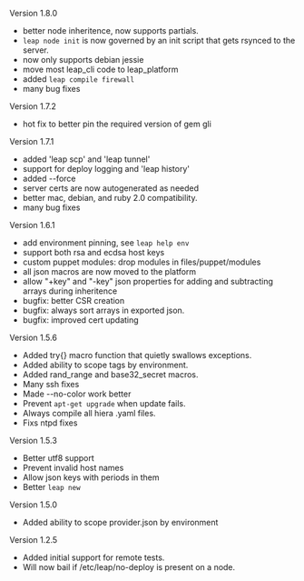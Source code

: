 Version 1.8.0
  - better node inheritence, now supports partials.
  - `leap node init` is now governed by an init script
    that gets rsynced to the server.
  - now only supports debian jessie
  - move most leap_cli code to leap_platform
  - added `leap compile firewall`
  - many bug fixes

Version 1.7.2
  - hot fix to better pin the required version of gem gli

Version 1.7.1
  - added 'leap scp' and 'leap tunnel'
  - support for deploy logging and 'leap history'
  - added --force
  - server certs are now autogenerated as needed
  - better mac, debian, and ruby 2.0 compatibility.
  - many bug fixes

Version 1.6.1
  - add environment pinning, see `leap help env`
  - support both rsa and ecdsa host keys
  - custom puppet modules: drop modules in files/puppet/modules
  - all json macros are now moved to the platform
  - allow "+key" and "-key" json properties for adding and subtracting
    arrays during inheritence
  - bugfix: better CSR creation
  - bugfix: always sort arrays in exported json.
  - bugfix: improved cert updating

Version 1.5.6

- Added try{} macro function that quietly swallows exceptions.
- Added ability to scope tags by environment.
- Added rand_range and base32_secret macros.
- Many ssh fixes
- Made --no-color work better
- Prevent `apt-get upgrade` when update fails.
- Always compile all hiera .yaml files.
- Fixs ntpd fixes

Version 1.5.3

- Better utf8 support
- Prevent invalid host names
- Allow json keys with periods in them
- Better `leap new`

Version 1.5.0

- Added ability to scope provider.json by environment

Version 1.2.5

- Added initial support for remote tests.
- Will now bail if /etc/leap/no-deploy is present on a node.
